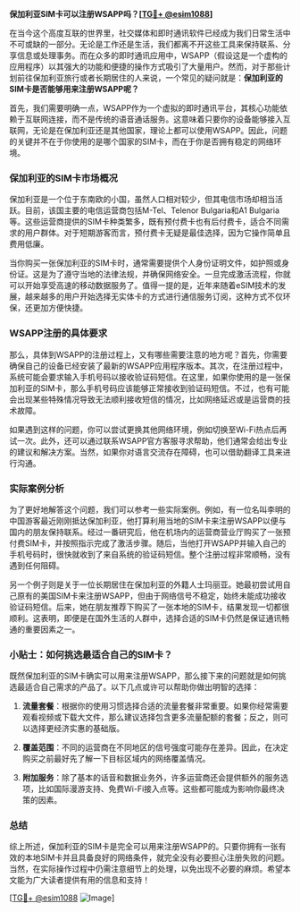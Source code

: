 **保加利亚SIM卡可以注册WSAPP吗？[[TG💪+ @esim1088](https://t.me/s/esim1088)]**

在当今这个高度互联的世界里，社交媒体和即时通讯软件已经成为我们日常生活中不可或缺的一部分。无论是工作还是生活，我们都离不开这些工具来保持联系、分享信息或处理事务。而在众多的即时通讯应用中，WSAPP（假设这是一个虚构的应用程序）以其强大的功能和便捷的操作方式吸引了大量用户。然而，对于那些计划前往保加利亚旅行或者长期居住的人来说，一个常见的疑问就是：**保加利亚的SIM卡是否能够用来注册WSAPP呢？**

首先，我们需要明确一点，WSAPP作为一个虚拟的即时通讯平台，其核心功能依赖于互联网连接，而不是传统的语音通话服务。这意味着只要你的设备能够接入互联网，无论是在保加利亚还是其他国家，理论上都可以使用WSAPP。因此，问题的关键并不在于你使用的是哪个国家的SIM卡，而在于你是否拥有稳定的网络环境。

### 保加利亚的SIM卡市场概况

保加利亚是一个位于东南欧的小国，虽然人口相对较少，但其电信市场却相当活跃。目前，该国主要的电信运营商包括M-Tel、Telenor Bulgaria和A1 Bulgaria等。这些运营商提供的SIM卡种类繁多，既有预付费卡也有后付费卡，适合不同需求的用户群体。对于短期游客而言，预付费卡无疑是最佳选择，因为它操作简单且费用低廉。

当你购买一张保加利亚的SIM卡时，通常需要提供个人身份证明文件，如护照或身份证。这是为了遵守当地的法律法规，并确保网络安全。一旦完成激活流程，你就可以开始享受高速的移动数据服务了。值得一提的是，近年来随着eSIM技术的发展，越来越多的用户开始选择无实体卡的方式进行通信服务订阅，这种方式不仅环保，还更加方便快捷。

### WSAPP注册的具体要求

那么，具体到WSAPP的注册过程上，又有哪些需要注意的地方呢？首先，你需要确保自己的设备已经安装了最新的WSAPP应用程序版本。其次，在注册过程中，系统可能会要求输入手机号码以接收验证码短信。在这里，如果你使用的是一张保加利亚的SIM卡，那么手机号码应该能够正常接收到验证码短信。不过，也有可能会出现某些特殊情况导致无法顺利接收短信的情况，比如网络延迟或是运营商的技术故障。

如果遇到这样的问题，你可以尝试更换其他网络环境，例如切换至Wi-Fi热点后再试一次。此外，还可以通过联系WSAPP官方客服寻求帮助，他们通常会给出专业的建议和解决方案。当然，如果你对语言交流存在障碍，也可以借助翻译工具来进行沟通。

### 实际案例分析

为了更好地解答这个问题，我们可以参考一些实际案例。例如，有一位名叫李明的中国游客最近刚刚抵达保加利亚，他打算利用当地的SIM卡来注册WSAPP以便与国内的朋友保持联系。经过一番研究后，他在机场内的运营商营业厅购买了一张预付费SIM卡，并按照指示完成了激活步骤。随后，当他打开WSAPP并输入自己的手机号码时，很快就收到了来自系统的验证码短信。整个注册过程非常顺畅，没有遇到任何阻碍。

另一个例子则是关于一位长期居住在保加利亚的外籍人士玛丽亚。她最初尝试用自己原有的美国SIM卡来注册WSAPP，但由于网络信号不稳定，始终未能成功接收验证码短信。后来，她在朋友推荐下购买了一张本地的SIM卡，结果发现一切都很顺利。这表明，即便是在国外生活的人群中，选择合适的SIM卡仍然是保证通讯畅通的重要因素之一。

### 小贴士：如何挑选最适合自己的SIM卡？

既然保加利亚的SIM卡确实可以用来注册WSAPP，那么接下来的问题就是如何挑选最适合自己需求的产品了。以下几点或许可以帮助你做出明智的选择：

1. **流量套餐**：根据你的使用习惯选择合适的流量套餐非常重要。如果你经常需要观看视频或下载大文件，那么建议选择包含更多流量配额的套餐；反之，则可以选择更经济实惠的基础版。
   
2. **覆盖范围**：不同的运营商在不同地区的信号强度可能存在差异。因此，在决定购买之前最好先了解一下目标区域内的网络覆盖情况。

3. **附加服务**：除了基本的话音和数据业务外，许多运营商还会提供额外的服务选项，比如国际漫游支持、免费Wi-Fi接入点等。这些都可能成为影响你最终决策的因素。

### 总结

综上所述，保加利亚的SIM卡是完全可以用来注册WSAPP的。只要你拥有一张有效的本地SIM卡并且具备良好的网络条件，就完全没有必要担心注册失败的问题。当然，在实际操作过程中仍需注意细节上的处理，以免出现不必要的麻烦。希望本文能为广大读者提供有用的信息和支持！

[[TG💪+ @esim1088](https://t.me/s/esim1088) ![Image](https://i.postimg.cc/4NQfJmqS/Snipaste-2025-05-13-00-14-12.png)]